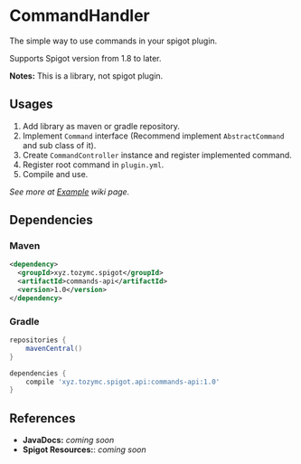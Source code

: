 [example]: https://github.com/TozyMC/CommandHandler/wiki/Example "Example usages"

# CommandHandler

The simple way to use commands in your spigot plugin.

Supports Spigot version from 1.8 to later.

**Notes:** This is a library, not spigot plugin.

## Usages

1. Add library as maven or gradle repository.
2. Implement `Command` interface (Recommend implement `AbstractCommand` and sub class of it).
3. Create `CommandController` instance and register implemented command.
4. Register root command in `plugin.yml`.
5. Compile and use.

*See more at [Example][example] wiki page.*

## Dependencies

### Maven

```xml 
<dependency>
  <groupId>xyz.tozymc.spigot</groupId>
  <artifactId>commands-api</artifactId>
  <version>1.0</version>
</dependency>
```

### Gradle

```gradle
repositories {
    mavenCentral()
}

dependencies {
    compile 'xyz.tozymc.spigot.api:commands-api:1.0'
}
```

## References

- **JavaDocs:** *coming soon*
- **Spigot Resources:**: *coming soon*